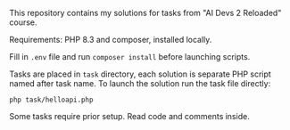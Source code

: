This repository contains my solutions for tasks from "AI Devs 2 Reloaded" course.

Requirements: PHP 8.3 and composer, installed locally.

Fill in `.env` file and run `composer install` before launching scripts.

Tasks are placed in `task` directory, each solution is separate PHP script
named after task name. To launch the solution run the task file directly:

```
php task/helloapi.php
```

Some tasks require prior setup. Read code and comments inside.
